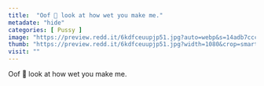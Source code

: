 ```yaml
---
title:  "Oof 🥵 look at how wet you make me."
metadate: "hide"
categories: [ Pussy ]
image: "https://preview.redd.it/6kdfceuupjp51.jpg?auto=webp&s=14adb7ccc711bc34e1c76cda0f8001f1853d5ed0"
thumb: "https://preview.redd.it/6kdfceuupjp51.jpg?width=1080&crop=smart&auto=webp&s=9b71cc7b75aac8d1a964653bc7a52486c0ed12e0"
visit: ""
---
```

Oof 🥵 look at how wet you make me.
